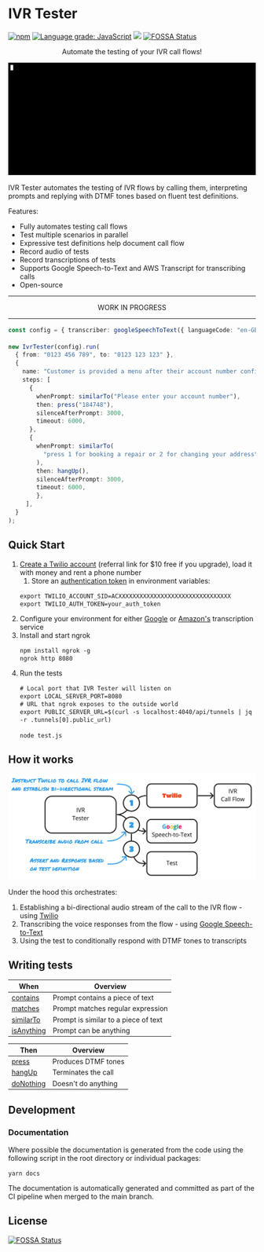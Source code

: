 # IVR Tester

[![npm](https://img.shields.io/npm/v/ivr-tester)](https://www.npmjs.com/package/ivr-tester)
[![Language grade: JavaScript](https://img.shields.io/lgtm/grade/javascript/g/SketchingDev/ivr-tester.svg?logo=lgtm&logoWidth=18)](https://lgtm.com/projects/g/SketchingDev/ivr-tester/context:javascript)
![](https://github.com/SketchingDev/ivr-tester/workflows/On%20Push/badge.svg)
[![FOSSA Status](https://app.fossa.com/api/projects/git%2Bgithub.com%2FSketchingDev%2Fivr-tester.svg?type=shield)](https://app.fossa.com/projects/git%2Bgithub.com%2FSketchingDev%2Fivr-tester?ref=badge_shield)

<p align="center">
  Automate the testing of your IVR call flows!
</p>

<p align="center">
  <img src="doc/assets/demo.gif">
</p>

IVR Tester automates the testing of IVR flows by calling them, interpreting prompts and replying with DTMF tones based
on fluent test definitions.

Features:
* Fully automates testing call flows
* Test multiple scenarios in parallel
* Expressive test definitions help document call flow
* Record audio of tests
* Record transcriptions of tests
* Supports Google Speech-to-Text and AWS Transcript for transcribing calls
* Open-source

---

<p align="center">WORK IN PROGRESS</p>

---

```typescript
const config = { transcriber: googleSpeechToText({ languageCode: "en-GB" }) };

new IvrTester(config).run(
  { from: "0123 456 789", to: "0123 123 123" },
  {
    name: "Customer is provided a menu after their account number confirmed",
    steps: [
      {
        whenPrompt: similarTo("Please enter your account number"),
        then: press("184748"),
        silenceAfterPrompt: 3000,
        timeout: 6000,
      },
      {
        whenPrompt: similarTo(
          "press 1 for booking a repair or 2 for changing your address"
        ),
        then: hangUp(),
        silenceAfterPrompt: 3000,
        timeout: 6000,
        },
     ],
  }
);
```

## Quick Start

1. [Create a Twilio account](https://www.twilio.com/referral/9E7LvU) (referral link for $10 free if you upgrade), load it with money and rent a phone number
   1. Store an [authentication token](https://support.twilio.com/hc/en-us/articles/223136027-Auth-Tokens-and-How-to-Change-Them) in environment variables:
   ```shell
   export TWILIO_ACCOUNT_SID=ACXXXXXXXXXXXXXXXXXXXXXXXXXXXXXXXX
   export TWILIO_AUTH_TOKEN=your_auth_token
   ```
1. Configure your environment for either [Google](packages/transcriber-google-speech-to-text) or [Amazon's](packages/transcriber-amazon-transcribe) transcription service
1. Install and start ngrok
   ```shell
   npm install ngrok -g
   ngrok http 8080
   ```
1. Run the tests
   ```shell
   # Local port that IVR Tester will listen on
   export LOCAL_SERVER_PORT=8080
   # URL that ngrok exposes to the outside world
   export PUBLIC_SERVER_URL=$(curl -s localhost:4040/api/tunnels | jq -r .tunnels[0].public_url)

   node test.js
   ```

## How it works

<p align="center">
  <img src="doc/assets/flow.jpg">
</p>

Under the hood this orchestrates:
 1. Establishing a bi-directional audio stream of the call to the IVR flow - using [Twilio](https://www.twilio.com/)
 1. Transcribing the voice responses from the flow - using [Google Speech-to-Text](https://cloud.google.com/speech-to-text)
 1. Using the test to conditionally respond with DTMF tones to transcripts

## Writing tests

| When         | Overview                             |
| -------------|--------------------------------------|
| [contains]   | Prompt contains a piece of text      |
| [matches]    | Prompt matches regular expression    |
| [similarTo]  | Prompt is similar to a piece of text |
| [isAnything] | Prompt can be anything               |

[contains]: ./packages/ivr-tester/doc#contains
[matches]: ./packages/ivr-tester/doc#matches
[similarTo]:  ./packages/ivr-tester/doc#similarto
[isAnything]: ./packages/ivr-tester/doc#isanything

| Then        | Overview            |
| ------------|---------------------|
| [press]     | Produces DTMF tones |
| [hangUp]    | Terminates the call |
| [doNothing] | Doesn't do anything |

[press]: ./packages/ivr-tester/doc#press
[hangUp]: ./packages/ivr-tester/doc#hangup
[doNothing]: ./packages/ivr-tester/doc#donothing

## Development

### Documentation

Where possible the documentation is generated from the code using the following script in the root directory or
individual packages:

```shell
yarn docs
```

The documentation is automatically generated and committed as part of the CI pipeline when merged to the main branch.

## License

[![FOSSA Status](https://app.fossa.com/api/projects/git%2Bgithub.com%2FSketchingDev%2Fivr-tester.svg?type=large)](https://app.fossa.com/projects/git%2Bgithub.com%2FSketchingDev%2Fivr-tester?ref=badge_large)
